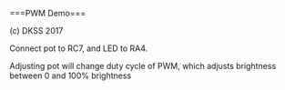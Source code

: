 ===PWM Demo===

(c) DKSS 2017

Connect pot to RC7, and LED to RA4.

Adjusting pot will change duty cycle of PWM, which adjusts brightness between 0 and 100% brightness

